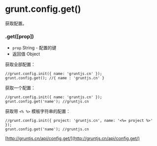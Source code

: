 # grunt.config.get()

获取配置。

### .get([prop])

* `prop` String - 配置的键
* 返回值 Object

获取全部配置：

    //grunt.config.init({ name: 'gruntjs.cn' });
    grunt.config.get(); //{ name : 'gruntjs.cn' }

获取一个配置：

    //grunt.config.init({ name: 'gruntjs.cn' });
    grunt.config.get('name'); //gruntjs.cn

获取带 `<% %>` 模板字符串的配置：

    //grunt.config.init({ project: 'gruntjs.cn', name: '<%= project %>' });
    grunt.config.get('name'); //gruntjs.cn

[http://gruntjs.cn/api/config.get/](http://gruntjs.cn/api/config.get/)